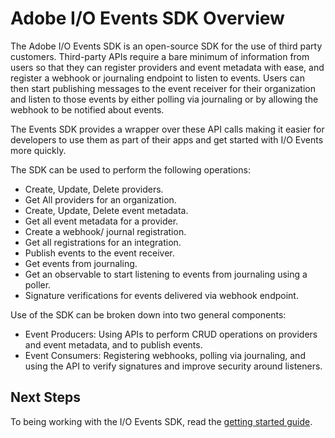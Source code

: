 # Adobe I/O Events SDK Overview

The Adobe I/O Events SDK is an open-source SDK for the use of third party customers. Third-party APIs require a bare minimum of information from users so that they can register providers and event metadata with ease, and register a webhook or journaling endpoint to listen to events. Users can then start publishing messages to the event receiver for their organization and listen to those events by either polling via journaling or by allowing the webhook to be notified about events. 

The Events SDK provides a wrapper over these API calls making it easier for developers to use them as part of their apps and get started with I/O Events more quickly.

The SDK can be used to perform the following operations:

* Create, Update, Delete providers.
* Get All providers for an organization.
* Create, Update, Delete event metadata.
* Get all event metadata for a provider.
* Create a webhook/ journal registration.
* Get all registrations for an integration.
* Publish events to the event receiver.
* Get events from journaling.
* Get an observable to start listening to events from journaling using a poller.
* Signature verifications for events delivered via webhook endpoint.

Use of the SDK can be broken down into two general components: 

* Event Producers: Using APIs to perform CRUD operations on providers and event metadata, and to publish events.
* Event Consumers: Registering webhooks, polling via journaling, and using the API to verify signatures and improve security around listeners.

## Next Steps

To being working with the I/O Events SDK, read the [getting started guide](getting-started.md).
